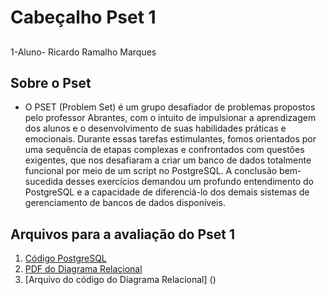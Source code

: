 # Cabeçalho Pset 1
##
1-Aluno- Ricardo Ramalho Marques

## Sobre o Pset
- O PSET (Problem Set) é um grupo desafiador de problemas propostos pelo professor Abrantes, com o intuito de impulsionar a aprendizagem dos alunos e o desenvolvimento de suas habilidades práticas e emocionais. Durante essas tarefas estimulantes, fomos orientados por uma sequência de etapas complexas e confrontados com questões exigentes, que nos desafiaram a criar um banco de dados totalmente funcional por meio de um script no PostgreSQL. A conclusão bem-sucedida desses exercícios demandou um profundo entendimento do PostgreSQL e a capacidade de diferenciá-lo dos demais sistemas de gerenciamento de bancos de dados disponíveis.



## Arquivos para a avaliação do Pset 1
1. [Código PostgreSQL](Pset_1/cc1ma_202308031_postgresql.sql)
2. [PDF do Diagrama Relacional](Pset_1/cc1ma_202308031.postgresql.architect.pdf)
3. [Arquivo do código do Diagrama Relacional] ()
